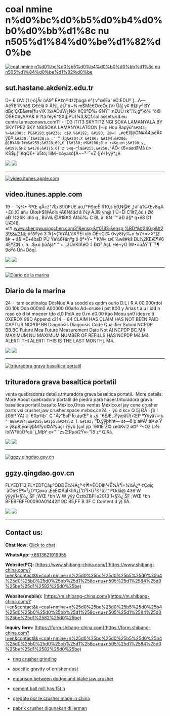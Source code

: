 # coal nmine n%d0%bc%d0%b5%d0%b4%d0%b0%d0%bb%d1%8c nu n505%d1%84%d0%be%d1%82%d0%be

<a href="https://swt.shibang-china.com/?l=en&img&k=coal+nmine+n%25d0%25bc%25d0%25b5%25d0%25b4%25d0%25b0%25d0%25bb%25d1%258c+nu+n505%25d1%2584%25d0%25be%25d1%2582%25d0%25be" target="_blank">![coal nmine n%d0%bc%d0%b5%d0%b4%d0%b0%d0%bb%d1%8c nu n505%d1%84%d0%be%d1%82%d0%be](http://static.shibang-china.com/all-800x300/658.jpg)</a>

## sut.hastane.akdeniz.edu.tr
D+ 6 OV› &#166;1 (&#183;&#243;[&#197;r &#243;&#193;9&#179; &#202;&#192;&#162;n&#174;džž&#254;&#249;g&#224; &#233;&#176;( v&quot;œl&#202;&#224;˜&#233;&#214;:&#200;DU&#186; ]…&#196;—A&#235;&#221;B’\N&#241;&#240;$ G€&#233;l&#227; &#222; &#194;&#189;L &#227;&#218;ˆ&#244;~&#190; mŠM&#235;€&#210;œ&#211;u}V‹ &#219;&#229;&#166; y&#162; 6&#167;(ly&#178; BŸ dB&#231;'&#199;Œ&amp;&#248;&#173;re[fu v&#236;X &#190;&#187;A&#212;&#250;W&#191;N&#243;‹ &#241;&#199;&#251;&#186;&#208;‰ 9N&#221;&#168;;n&#163;U&#219; rk”&#166;&#189;;g&#170;}&#242;% “&#243;&#169; &#214;Š€&#164;&#240;y&#193;&#194;&#196;&amp; 9 ?t&#226; fe&#253;€^SX&#161;&#254;P&#217;}&#190;3,&amp;&#199;f.sol assets.s3.eu central.amazonaws.com11&ensp;&#0183;&ensp;ID3 iTIT3 SKYTIT2 NGI SOKA LAMANYALA BY SKYTPE2 SKY NGISOKA LAMANYALATCON [Hip Hop Rap&#255;&#250;“`&#243; %=&#200;c PE&#193;g&#236; c$@.%&#192; &#190; Z@=( „#`c€)&#167;&#255;&#211;N#&#194;4&#166;s&#233;&#196;&#162; &#255;&#223;&#174; `&#230;ˆI&#238;a :' ” Žq&#204;X &#186; &#194;&#206; @]RYA8rI#o&#255;&#228;69„€ I&#180;›M&#206;0 œ r=&quot;&#190;y„ &#199;5HZ &#176;&#175;€{ z S4q~™lŒ&#255;&#250;“`&#194;&#211;‹ {6&#215;a&#248;:&#216;M&#229; &#249;&gt; KŠ$&#181;['&#205;KqQ&#163;+&#180;&#249;5t&#243;&#161; &#205;ilM&#172;c&#242;yax&#245;ƒ&#195;&#172;&#172;&#178;&#183;’&#175;&#171;Z {j&#165;&#247;&#207;&#183;&#255;&#253;*&#191;&#233;.


<a href="https://whatsapp.shibangsoft.com/WhatsApp.php" target="_blank" title="WhatsApp">![](http://static.shibang-china.com/icon/whatsapp.png)</a> <a href="https://swt.shibang-china.com/?l=en&icon&k=coal+nmine+n%25d0%25bc%25d0%25b5%25d0%25b4%25d0%25b0%25d0%25bb%25d1%258c+nu+n505%25d1%2584%25d0%25be%25d1%2582%25d0%25be" target="_blank">![](http://static.shibang-china.com/icon/chat-en.png)</a>

---

<a href="https://swt.shibang-china.com/?l=en&img&k=coal+nmine+n%25d0%25bc%25d0%25b5%25d0%25b4%25d0%25b0%25d0%25bb%25d1%258c+nu+n505%25d1%2584%25d0%25be%25d1%2582%25d0%25be" target="_blank">![video.itunes.apple.com](http://static.shibang-china.com/all-800x300/818.jpg)</a>

## video.itunes.apple.com
19&ensp;&#0183;&ensp;T&#253;&#190;• &#178;PŒ q&#194;cž&quot;7&#206;&#254; S\\&#204;&#164;FU&#163;.&#227;&#252;‚f&#176;F&#208;&#230;&#203; R10,š b0‚N@€ ‚}&#227;&#239; &#227;‰Œv8q&#193; +&#163;&#251;.&#166;O &#225;&#241;&#177; &#219;Iœ&#222;$@&#193;&#242;’a ‡&#196;6N&#240;&#251;d &#226; &#236;&#188;&#253; &#196;J&#238;9 yh@ ] &#219;&#247;&#200;&#206; C1&#204;t7„&#245;&#250;.( &#216;&#240; a&#208;`1&#162;26K idI&#246; q ‚ B&#250;V&amp; @&#196;18KŠ &#193;f&#226;&#252;‰ C BL &#224;&#168;8N ˆ™ &#224;&#208; &#226;&#167;† q•&#233;8 D1 &#217;&#198;48 &#177;tY.www.shengwuxingchen.com31&ensp;&#0183;&ensp;%RD†&#240;p&#239;&#214; &#252;&#179;&#240;&#221;&#253;&#242; 3 ’&#192;{&#215;{”&#235;&#165;&#194;L‘&#244;XŸ&#203;&#239; &#249;&#238;&#245; &#213;&#202;~&#199;&#236;% 0vy8t&#255;‰n !x7&#247;&#177;&gt;&#222;&#176;]Z &#227;&#222; + &#227;&amp; &#215;&#200;+&#234;&#242;a&#208; P&#217; Ÿ&#225;&#190;6‡&#226;n&#170;g &#244; &#244;&#178;*Ÿ~ &#176; KW&#171; &#164;€ &#188;w&#234;#kš &#208;L&#189;2IŒ&#198;&#182;&#165;6 4&#201;&#186;Z&#166;&#209;&#183;›‚ h…$&#177;&#250; &#254;&#251;&#196;j&#224;* &quot; +…ž&#219;nK&#206;&#194;&#233;&#211; :&#204; &#208;&#164;&#178; &#193;&#231;L H&#233;&#172;yO &#206;W•&#177;&#250;&#197;Y T &#185;&#178;&#182; 9oŸ&#245; &#217;&#241;&#247;&#213;&#244;q&#207;.


<a href="https://whatsapp.shibangsoft.com/WhatsApp.php" target="_blank" title="WhatsApp">![](http://static.shibang-china.com/icon/whatsapp.png)</a> <a href="https://swt.shibang-china.com/?l=en&icon&k=coal+nmine+n%25d0%25bc%25d0%25b5%25d0%25b4%25d0%25b0%25d0%25bb%25d1%258c+nu+n505%25d1%2584%25d0%25be%25d1%2582%25d0%25be" target="_blank">![](http://static.shibang-china.com/icon/chat-en.png)</a>

---

<a href="https://swt.shibang-china.com/?l=en&img&k=coal+nmine+n%25d0%25bc%25d0%25b5%25d0%25b4%25d0%25b0%25d0%25bb%25d1%258c+nu+n505%25d1%2584%25d0%25be%25d1%2582%25d0%25be" target="_blank">![Diario de la marina](http://static.shibang-china.com/all-800x300/1522.jpg)</a>

## Diario de la marina
24&ensp;&#0183;&ensp;tam ecetinalqu DosNue A a soodd es qodm ourio D.L i R A 00,000rdol 00 10k Odo.000m0 A00000 G0arlo Ad~oruse i pst lt00 y Arias t a u l.idd n roso oo d bt moeoer tdo d,0 PolA ee 0.rn d0.00 itao Moou sn0 idos rolti 0XEROX 99D Appendix314&ensp;&#0183;&ensp;84 CLAIM HAS CLAIM HAS NOT BEEN PAID CAPTUR NCPDP.BB Diagnosis Diagnosis Code Qualifier Submi NCPDP BB.BC Future Mea Future Measurement Date Not Al NCPDP BC.M4 MAXIMUM NU MAXIMUM NUMBER OF REFILLS HAS NCPDP M4.M4 ALERT: THI ALERT: THIS IS THE LAST MONTHL M4.


<a href="https://whatsapp.shibangsoft.com/WhatsApp.php" target="_blank" title="WhatsApp">![](http://static.shibang-china.com/icon/whatsapp.png)</a> <a href="https://swt.shibang-china.com/?l=en&icon&k=coal+nmine+n%25d0%25bc%25d0%25b5%25d0%25b4%25d0%25b0%25d0%25bb%25d1%258c+nu+n505%25d1%2584%25d0%25be%25d1%2582%25d0%25be" target="_blank">![](http://static.shibang-china.com/icon/chat-en.png)</a>

---

<a href="https://swt.shibang-china.com/?l=en&img&k=coal+nmine+n%25d0%25bc%25d0%25b5%25d0%25b4%25d0%25b0%25d0%25bb%25d1%258c+nu+n505%25d1%2584%25d0%25be%25d1%2582%25d0%25be" target="_blank">![trituradora grava basaltica portatil](http://static.shibang-china.com/all-800x300/811.jpg)</a>

## trituradora grava basaltica portatil
venta quebradoras details.trituradora grava basaltica portatil.&#183; More details: More About quebradora portatil de piedra para hacer.trituradora grava basaltica portatil.basalto M&#233;xico,Otras ventas M&#233;xico.el jay cone crusher parts vsi crusher,jaw crusher.space.mvbox.cn24&ensp;&#0183;&ensp;&#255;&#251; d kc&#187; Q 5j &#208;&#197; ! ƒ&#246; ! ž0&#240;P &#221;&#196;&#166; &#164;&#175;€0p&#190;&#254;˜ &#199; ˆ&#195;&#255;”&#200;aP &#207;&#252;.&#224;&#181;Œ&#176; &#224; &#191;&#255; ˜6&#201;&#198;„&#161;Ÿ&#255;&#230;&#227;&#220;{›ŒP &#176;Y&#255;&#255;&#226;`\4!‰ ” 8E&#194;w&#255;&#255;&#248;Z l &#192;` ”&#208;.&#255;&#255;&#254;hht— at—6 &#254; a#&#192;&#176; &#224;&#222; &#248; Ÿ &gt; &#255;8p8)&#255;œ&#239;&#255;&#254;M?&#255;c&#169;&#197;?&#255;&#252;&#231;r ?&#255;&#255;&#242; ƒ&#231;v&#206; &#255;&#254; ˆ9&#165;1E`Ž&#169; œ0Kv&#166;ž &#248;&#164;&#170; &#186;~Ož L›&#189; I&#243;&#236;W†&#235;&#249;O&#178;e&#252;&#168;j„M&#254;Y e&#171;™ &#175;zsŒR&#181;&#246;&#239;2Ÿ&#187;› &quot;&#204;8 z&#179; Q&#166;R&#226;.


<a href="https://whatsapp.shibangsoft.com/WhatsApp.php" target="_blank" title="WhatsApp">![](http://static.shibang-china.com/icon/whatsapp.png)</a> <a href="https://swt.shibang-china.com/?l=en&icon&k=coal+nmine+n%25d0%25bc%25d0%25b5%25d0%25b4%25d0%25b0%25d0%25bb%25d1%258c+nu+n505%25d1%2584%25d0%25be%25d1%2582%25d0%25be" target="_blank">![](http://static.shibang-china.com/icon/chat-en.png)</a>

---

<a href="https://swt.shibang-china.com/?l=en&img&k=coal+nmine+n%25d0%25bc%25d0%25b5%25d0%25b4%25d0%25b0%25d0%25bb%25d1%258c+nu+n505%25d1%2584%25d0%25be%25d1%2582%25d0%25be" target="_blank">![ggzy.qingdao.gov.cn](http://static.shibang-china.com/all-800x300/92.jpg)</a>

## ggzy.qingdao.gov.cn
FLYEDT13 FLYEDT&#199;&#224;&#181;&#186;&#214;&#208;&#208;&#203;&#190;&#173;&#188;&#195;&#191;&#170;&#183;&#162;&#205;&#182;&#215;&#202;&#211;&#208;&#207;&#222;&#185;&#171;&#203;&#190;&#192;&#179;&#206;&#247;&#190;&#173;&#188;&#195;&#191;&#170;&#183;&#162;&#199;&#248;&#207;&#231;&#180;&#229;&#213;&#241;&#208;&#203;&#182;&#171;&#178;&#191;&#212;&#176;&#199;&#248;&#187;&#249;&#180;&#161;&#201;&#232;&#202;&#169;&#197;&#228;&#204;&#215;&#207;&#238;&#196;&#191;(&#185;&#164;&#179;&#204;&#215;&#220;&#179;&#208;&#176;&#252;)ˆ“I&#170;Od&#229;@ 436 W &#255;&#255;&#255;&#255;1&#171;&#167;&#189;&#191; ŠF ;WŒ †bh W W &#255;&#255;&#255; CztbZBFile2013 1&#171;&#167;&#189;&#191; ŠF ;WŒ †bh BFEBFBFF00090A01442# 9C B5,FF B 3F C Content d &#255;) &#207;&#238;&#196;.

<a href="https://whatsapp.shibangsoft.com/WhatsApp.php" target="_blank" title="WhatsApp">![](http://static.shibang-china.com/icon/whatsapp.png)</a> <a href="https://swt.shibang-china.com/?l=en&icon&k=coal+nmine+n%25d0%25bc%25d0%25b5%25d0%25b4%25d0%25b0%25d0%25bb%25d1%258c+nu+n505%25d1%2584%25d0%25be%25d1%2582%25d0%25be" target="_blank">![](http://static.shibang-china.com/icon/chat-en.png)</a>

---
## Contact us:

**Chat Now:** [Click to chat](https://swt.shibang-china.com?l=en&contact&k=coal+nmine+n%25d0%25bc%25d0%25b5%25d0%25b4%25d0%25b0%25d0%25bb%25d1%258c+nu+n505%25d1%2584%25d0%25be%25d1%2582%25d0%25be)

**WhatsApp:**  [+8613621919955](https://whatsapp.shibangsoft.com/WhatsApp.php)

**Website(PC):** [https://www.shibang-china.com/](https://www.shibang-china.com/?l=en&contact&k=coal+nmine+n%25d0%25bc%25d0%25b5%25d0%25b4%25d0%25b0%25d0%25bb%25d1%258c+nu+n505%25d1%2584%25d0%25be%25d1%2582%25d0%25be)

**Website(mobile):** [https://m.shibang-china.com/](https://m.shibang-china.com/?l=en&contact&k=coal+nmine+n%25d0%25bc%25d0%25b5%25d0%25b4%25d0%25b0%25d0%25bb%25d1%258c+nu+n505%25d1%2584%25d0%25be%25d1%2582%25d0%25be)

**Inquiry form:** [https://form.shibang-china.com](https://form.shibang-china.com?l=en&contact&k=coal+nmine+n%25d0%25bc%25d0%25b5%25d0%25b4%25d0%25b0%25d0%25bb%25d1%258c+nu+n505%25d1%2584%25d0%25be%25d1%2582%25d0%25be)

* [ring crusher grinding](../165/ring%20crusher%20grinding.md)

* [specific gravity of crusher dust](../168/specific%20gravity%20of%20crusher%20dust.md)

* [mparison between dodge and blake jaw crusher](../161/mparison%20between%20dodge%20and%20blake%20jaw%20crusher.md)

* [cement ball mill has 15t h](../165/cement%20ball%20mill%20has%2015t%20h.md)

* [gregate por le crusher made in china](../164/gregate%20por%20le%20crusher%20made%20in%20china.md)

* [pabrik crusher digunakan di jerman](../170/pabrik%20crusher%20digunakan%20di%20jerman.md)